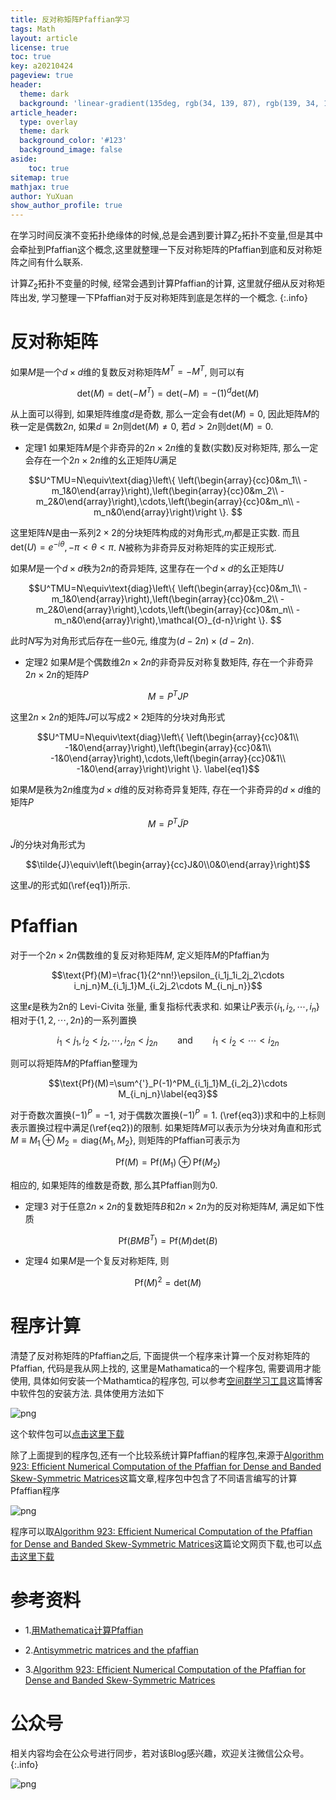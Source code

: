 ```yaml
---
title: 反对称矩阵Pfaffian学习
tags: Math
layout: article
license: true
toc: true
key: a20210424
pageview: true
header:
  theme: dark
  background: 'linear-gradient(135deg, rgb(34, 139, 87), rgb(139, 34, 139))'
article_header:
  type: overlay
  theme: dark
  background_color: '#123'
  background_image: false
aside:
    toc: true
sitemap: true
mathjax: true
author: YuXuan
show_author_profile: true
---
```

在学习时间反演不变拓扑绝缘体的时候,总是会遇到要计算$Z_2$拓扑不变量,但是其中会牵扯到Pfaffian这个概念,这里就整理一下反对称矩阵的Pfaffian到底和反对称矩阵之间有什么联系.
<!--more-->

计算$Z_2$拓扑不变量的时候, 经常会遇到计算Pfaffian的计算, 这里就仔细从反对称矩阵出发, 学习整理一下Pfaffian对于反对称矩阵到底是怎样的一个概念.
{:.info}
# 反对称矩阵
如果$M$是一个$d\times d$维的复数反对称矩阵$M^T=-M^T$, 则可以有 

$$\text{det}(M)=\text{det}(-M^T)=\text{det}(-M)=-(1)^d\text{det}(M)$$

从上面可以得到, 如果矩阵维度$d$是奇数, 那么一定会有$\text{det}(M)=0$, 因此矩阵$M$的秩一定是偶数$2n$, 如果$d\equiv2n$则$\text{det}(M)\neq 0$, 若$d>2n$则$\text{det}(M)=0$.  

 - 定理1
如果矩阵$M$是个非奇异的$2n\times 2n$维的复数(实数)反对称矩阵, 那么一定会存在一个$2n\times 2n$维的幺正矩阵$U$满足

$$U^TMU=N\equiv\text{diag}\left\{ \left(\begin{array}{cc}0&m_1\\
-m_1&0\end{array}\right),\left(\begin{array}{cc}0&m_2\\
-m_2&0\end{array}\right),\cdots,\left(\begin{array}{cc}0&m_n\\
-m_n&0\end{array}\right)\right \}. $$
    
这里矩阵$N$是由一系列$2\times 2$的分块矩阵构成的对角形式,$m_j$都是正实数. 而且$\text{det}(U)=e^{-i\theta},-\pi<\theta<\pi$. $N$被称为非奇异反对称矩阵的实正规形式.

如果$M$是一个$d\times d$秩为$2n$的奇异矩阵, 这里存在一个$d\times d$的幺正矩阵$U$

$$U^TMU=N\equiv\text{diag}\left\{ \left(\begin{array}{cc}0&m_1\\
-m_1&0\end{array}\right),\left(\begin{array}{cc}0&m_2\\
-m_2&0\end{array}\right),\cdots,\left(\begin{array}{cc}0&m_n\\
-m_n&0\end{array}\right),\mathcal{O}_{d-n}\right \}. $$

此时$N$写为对角形式后存在一些0元, 维度为$(d-2n)\times(d-2n)$.

- 定理2
如果$M$是个偶数维$2n\times 2n$的非奇异反对称复数矩阵, 存在一个非奇异$2n\times 2n$的矩阵$P$

$$M=P^TJP$$

这里$2n\times 2n$的矩阵$J$可以写成$2\times 2$矩阵的分块对角形式

$$U^TMU=N\equiv\text{diag}\left\{ \left(\begin{array}{cc}0&1\\
-1&0\end{array}\right),\left(\begin{array}{cc}0&1\\
-1&0\end{array}\right),\cdots,\left(\begin{array}{cc}0&1\\
-1&0\end{array}\right)\right \}. \label{eq1}$$

如果$M$是秩为$2n$维度为$d\times d$维的反对称奇异复矩阵, 存在一个非奇异的$d\times d$维的矩阵$P$

$$M=P^T\tilde{J}P$$

$\tilde{J}$的分块对角形式为

$$\tilde{J}\equiv\left(\begin{array}{cc}J&0\\0&0\end{array}\right)$$

这里$J$的形式如(\ref{eq1})所示.

# Pfaffian
对于一个$2n\times 2n$偶数维的复反对称矩阵$M$, 定义矩阵$M$的Pfaffian为

$$\text{Pf}(M)=\frac{1}{2^nn!}\epsilon_{i_1j_1i_2j_2\cdots i_nj_n}M_{i_1j_1}M_{i_2j_2\cdots M_{i_nj_n}}$$

这里$\epsilon$是秩为2n的 Levi-Civita 张量, 重复指标代表求和. 如果让$P$表示$\{i_1,i_2,\cdots,i_n\}$相对于$\{1,2,\cdots,2n\}$的一系列置换

$$i_1\lt j_1,i_2\lt j_2,\cdots,i_{2n}\lt j_{2n}\qquad\text{and}\qquad i_1\lt i_2\lt\cdots\lt i_{2n}\label{eq2}$$

则可以将矩阵$M$的Pfaffian整理为

$$\text{Pf}(M)=\sum^{'}_P(-1)^PM_{i_1j_1}M_{i_2j_2}\cdots M_{i_nj_n}\label{eq3}$$

对于奇数次置换$(-1)^P=-1$, 对于偶数次置换$(-1)^P=1$. (\ref{eq3})求和中的上标则表示置换过程中满足(\ref{eq2})的限制. 如果矩阵$M$可以表示为分块对角直和形式$M\equiv M_1\oplus M_2=\text{diag}\{M_1,M_2\}$, 则矩阵的Pfaffian可表示为

$$\text{Pf}(M)=\text{Pf}(M_1)\oplus\text{Pf}(M_2)$$

相应的, 如果矩阵的维数是奇数, 那么其Pfaffian则为0.

- 定理3
对于任意$2n\times 2n$的复数矩阵$B$和$2n\times 2n$为的反对称矩阵$M$, 满足如下性质

$$\text{Pf}(BMB^T)=\text{Pf}(M)\text{det}(B)$$

- 定理4
如果$M$是一个复反对称矩阵, 则

$$\text{Pf}(M)^2=\text{det}(M)$$

# 程序计算
清楚了反对称矩阵的Pfaffian之后, 下面提供一个程序来计算一个反对称矩阵的Pfaffian, 代码是我从网上找的, 这里是Mathamatica的一个程序包, 需要调用才能使用, 具体如何安装一个Mathamtica的程序包, 可以参考[空间群学习工具](https://yxli8023.github.io/2021/04/19/SpacGroup.html)这篇博客中软件包的安装方法. 具体使用方法如下


![png](/assets/images/topology/pf1.png)

这个软件包可以[点击这里下载](/assets/data/Pfaffian.zip)

除了上面提到的程序包,还有一个比较系统计算Pfaffian的程序包,来源于[Algorithm 923: Efficient Numerical Computation of the Pfaffian for Dense and Banded Skew-Symmetric Matrices](https://dl.acm.org/doi/10.1145/2331130.2331138)这篇文章,程序包中包含了不同语言编写的计算Pfaffian程序

![png](/assets/images/Fortran/pfaffian2.png)

程序可以取[Algorithm 923: Efficient Numerical Computation of the Pfaffian for Dense and Banded Skew-Symmetric Matrices](https://dl.acm.org/doi/10.1145/2331130.2331138)这篇论文网页下载,也可以[点击这里下载](/assets/data/pfaffian.zip)

# 参考资料
- 1.[用Mathematica计算Pfaffian](https://www.douban.com/note/273541840/)

- 2.[Antisymmetric matrices and the pfaffian](/assets/pdf/pfaffian15.pdf)

- 3.[Algorithm 923: Efficient Numerical Computation of the Pfaffian for Dense and Banded Skew-Symmetric Matrices](https://dl.acm.org/doi/10.1145/2331130.2331138)

# 公众号
相关内容均会在公众号进行同步，若对该Blog感兴趣，欢迎关注微信公众号。
{:.info}

![png](/assets/images/qrcode.jpg)